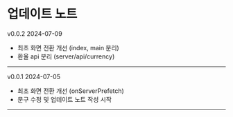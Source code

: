 # 업데이트 노트

<div class="flex items-center justify-between">
    <span>v0.0.2</span> <span class="text-xs text-gray-400">2024-07-09</span>
</div>

- 최초 화면 전환 개선 (index, main 분리)
- 환율 api 분리 (server/api/currency)

<hr class="m-0">

<div class="flex items-center justify-between">
    <span>v0.0.1</span> <span class="text-xs text-gray-400">2024-07-05</span>
</div>

- 최초 화면 전환 개선 (onServerPrefetch)
- 문구 수정 및 업데이트 노트 작성 시작

<hr class="m-0">
